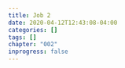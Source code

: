 ```yaml
---
title: Job 2
date: 2020-04-12T12:43:08-04:00
categories: []
tags: []
chapter: "002"
inprogress: false
---
```


